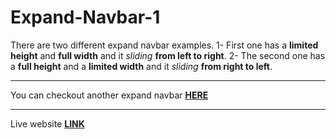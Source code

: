 # Expand-Navbar-1

There are two different expand navbar examples.
1- First one has a __limited height__ and __full width__ and it _sliding_ __from left to right__.
2- The second one has a __full height__ and a __limited width__ and it _sliding_ __from right to left__.
___
You can checkout another expand navbar [__HERE__](https://github.com/shakstick/expand-navbar-2)
____
Live website [__LINK__](https://shakstick.github.io/expand-navbar-1/)
